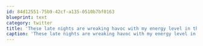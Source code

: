 ```yaml
---
id: 84d12551-75b9-42cf-a135-0510b7bf0163
blueprint: text
category: twitter
title: 'These late nights are wreaking havoc with my energy level in the afternoon!'
caption: 'These late nights are wreaking havoc with my energy level in the afternoon!'
---
```

